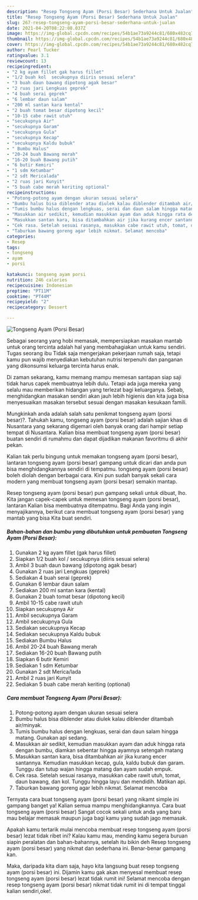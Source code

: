 ```yaml
---
description: "Resep Tongseng Ayam (Porsi Besar) Sederhana Untuk Jualan"
title: "Resep Tongseng Ayam (Porsi Besar) Sederhana Untuk Jualan"
slug: 267-resep-tongseng-ayam-porsi-besar-sederhana-untuk-jualan
date: 2021-04-20T08:22:08.037Z
image: https://img-global.cpcdn.com/recipes/54b1ae73a9244c81/680x482cq70/tongseng-ayam-porsi-besar-foto-resep-utama.jpg
thumbnail: https://img-global.cpcdn.com/recipes/54b1ae73a9244c81/680x482cq70/tongseng-ayam-porsi-besar-foto-resep-utama.jpg
cover: https://img-global.cpcdn.com/recipes/54b1ae73a9244c81/680x482cq70/tongseng-ayam-porsi-besar-foto-resep-utama.jpg
author: Pearl Tucker
ratingvalue: 3.1
reviewcount: 13
recipeingredient:
- "2 kg ayam fillet gak harus fillet"
- "1/2 buah kol  secukupnya diiris sesuai selera"
- "3 buah daun bawang dipotong agak besar"
- "2 ruas jari Lengkuas geprek"
- "4 buah serai geprek"
- "6 lembar daun salam"
- "200 ml santan kara kental"
- "2 buah tomat besar dipotong kecil"
- "10-15 cabe rawit utuh"
- "secukupnya Air"
- "secukupnya Garam"
- "secukupnya Gula"
- "secukupnya Kecap"
- "secukupnya Kaldu bubuk"
- " Bumbu Halus"
- "20-24 buah Bawang merah"
- "16-20 buah Bawang putih"
- "6 butir Kemiri"
- "1 sdm Ketumbar"
- "2 sdt Mericalada"
- "2 ruas jari Kunyit"
- "5 buah cabe merah keriting optional"
recipeinstructions:
- "Potong-potong ayam dengan ukuran sesuai selera"
- "Bumbu halus bisa diblender atau diulek kalau diblender ditambah air/minyak."
- "Tumis bumbu halus dengan lengkuas, serai dan daun salam hingga matang. Gunakan api sedang."
- "Masukkan air sedikit, kemudian masukkan ayam dan aduk hingga rata dengan bumbu, diamkan sebentar hingga ayamnya setengah matang"
- "Masukkan santan kara, bisa ditambahkan air jika kurang encer santannya. Kemudian masukkan kecap, gula, kaldu bubuk dan garam. Tunggu dan tutup wajan hingga matang dan ayam sudah empuk."
- "Cek rasa. Setelah sesuai rasanya, masukkan cabe rawit utuh, tomat, daun bawang, dan kol. Tunggu hingga layu dan mendidih. Matikan api."
- "Taburkan bawang goreng agar lebih nikmat. Selamat mencoba"
categories:
- Resep
tags:
- tongseng
- ayam
- porsi

katakunci: tongseng ayam porsi 
nutrition: 246 calories
recipecuisine: Indonesian
preptime: "PT11M"
cooktime: "PT44M"
recipeyield: "2"
recipecategory: Dessert

---
```



![Tongseng Ayam (Porsi Besar)](https://img-global.cpcdn.com/recipes/54b1ae73a9244c81/680x482cq70/tongseng-ayam-porsi-besar-foto-resep-utama.jpg)

Sebagai seorang yang hobi memasak, mempersiapkan masakan mantab untuk orang tercinta adalah hal yang membahagiakan untuk kamu sendiri. Tugas seorang ibu Tidak saja mengerjakan pekerjaan rumah saja, tetapi kamu pun wajib menyediakan kebutuhan nutrisi terpenuhi dan panganan yang dikonsumsi keluarga tercinta harus enak.

Di zaman  sekarang, kamu memang mampu memesan santapan siap saji tidak harus capek membuatnya lebih dulu. Tetapi ada juga mereka yang selalu mau memberikan hidangan yang terlezat bagi keluarganya. Sebab, menghidangkan masakan sendiri akan jauh lebih higienis dan kita juga bisa menyesuaikan masakan tersebut sesuai dengan masakan kesukaan famili. 



Mungkinkah anda adalah salah satu penikmat tongseng ayam (porsi besar)?. Tahukah kamu, tongseng ayam (porsi besar) adalah sajian khas di Nusantara yang sekarang digemari oleh banyak orang dari hampir setiap tempat di Nusantara. Kalian bisa membuat tongseng ayam (porsi besar) buatan sendiri di rumahmu dan dapat dijadikan makanan favoritmu di akhir pekan.

Kalian tak perlu bingung untuk memakan tongseng ayam (porsi besar), lantaran tongseng ayam (porsi besar) gampang untuk dicari dan anda pun bisa menghidangkannya sendiri di tempatmu. tongseng ayam (porsi besar) boleh diolah dengan berbagai cara. Kini pun sudah banyak sekali cara modern yang membuat tongseng ayam (porsi besar) semakin mantap.

Resep tongseng ayam (porsi besar) pun gampang sekali untuk dibuat, lho. Kita jangan capek-capek untuk memesan tongseng ayam (porsi besar), lantaran Kalian bisa membuatnya ditempatmu. Bagi Anda yang ingin menyajikannya, berikut cara membuat tongseng ayam (porsi besar) yang mantab yang bisa Kita buat sendiri.

<!--inarticleads1-->

##### Bahan-bahan dan bumbu yang dibutuhkan untuk pembuatan Tongseng Ayam (Porsi Besar):

1. Gunakan 2 kg ayam fillet (gak harus fillet)
1. Siapkan 1/2 buah kol / secukupnya (diiris sesuai selera)
1. Ambil 3 buah daun bawang (dipotong agak besar)
1. Gunakan 2 ruas jari Lengkuas (geprek)
1. Sediakan 4 buah serai (geprek)
1. Gunakan 6 lembar daun salam
1. Sediakan 200 ml santan kara (kental)
1. Gunakan 2 buah tomat besar (dipotong kecil)
1. Ambil 10-15 cabe rawit utuh
1. Siapkan secukupnya Air
1. Ambil secukupnya Garam
1. Ambil secukupnya Gula
1. Sediakan secukupnya Kecap
1. Sediakan secukupnya Kaldu bubuk
1. Sediakan  Bumbu Halus
1. Ambil 20-24 buah Bawang merah
1. Sediakan 16-20 buah Bawang putih
1. Siapkan 6 butir Kemiri
1. Sediakan 1 sdm Ketumbar
1. Gunakan 2 sdt Merica/lada
1. Ambil 2 ruas jari Kunyit
1. Sediakan 5 buah cabe merah keriting (optional)




<!--inarticleads2-->

##### Cara membuat Tongseng Ayam (Porsi Besar):

1. Potong-potong ayam dengan ukuran sesuai selera
1. Bumbu halus bisa diblender atau diulek kalau diblender ditambah air/minyak.
1. Tumis bumbu halus dengan lengkuas, serai dan daun salam hingga matang. Gunakan api sedang.
1. Masukkan air sedikit, kemudian masukkan ayam dan aduk hingga rata dengan bumbu, diamkan sebentar hingga ayamnya setengah matang
1. Masukkan santan kara, bisa ditambahkan air jika kurang encer santannya. Kemudian masukkan kecap, gula, kaldu bubuk dan garam. Tunggu dan tutup wajan hingga matang dan ayam sudah empuk.
1. Cek rasa. Setelah sesuai rasanya, masukkan cabe rawit utuh, tomat, daun bawang, dan kol. Tunggu hingga layu dan mendidih. Matikan api.
1. Taburkan bawang goreng agar lebih nikmat. Selamat mencoba




Ternyata cara buat tongseng ayam (porsi besar) yang nikamt simple ini gampang banget ya! Kalian semua mampu menghidangkannya. Cara buat tongseng ayam (porsi besar) Sangat cocok sekali untuk anda yang baru mau belajar memasak maupun juga bagi kamu yang sudah jago memasak.

Apakah kamu tertarik mulai mencoba membuat resep tongseng ayam (porsi besar) lezat tidak ribet ini? Kalau kamu mau, mending kamu segera buruan siapin peralatan dan bahan-bahannya, setelah itu bikin deh Resep tongseng ayam (porsi besar) yang nikmat dan sederhana ini. Benar-benar gampang kan. 

Maka, daripada kita diam saja, hayo kita langsung buat resep tongseng ayam (porsi besar) ini. Dijamin kamu gak akan menyesal membuat resep tongseng ayam (porsi besar) lezat tidak rumit ini! Selamat mencoba dengan resep tongseng ayam (porsi besar) nikmat tidak rumit ini di tempat tinggal kalian sendiri,oke!.

